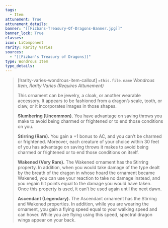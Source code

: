 ```yaml
---
tags:
  - Item
attunement: True
attunement_details: 
banner: "[[Fizbans-Treasury-Of-Dragons-Banner.jpg]]"
banner_lock: True
classes:
icon: LiComponent
rarity: Rarity Varies
sources:
  - "[[Fizban's Treasury of Dragons]]"
type: Wondrous Item
type_details: 
---
```

>[!rarity-varies-wondrous-item-callout] `=this.file.name`
>*Wondrous Item, Rarity Varies (Requires Attunement)*
>
>This ornament can be jewelry, a cloak, or another wearable accessory. It appears to be fashioned from a dragon’s scale, tooth, or claw, or it incorporates images in those shapes.
>
>**Slumbering (Uncommon).** You have advantage on saving throws you make to avoid being charmed or frightened or to end those conditions on you.
>
>**Stirring (Rare).** You gain a +1 bonus to AC, and you can’t be charmed or frightened. Moreover, each creature of your choice within 30 feet of you has advantage on saving throws it makes to avoid being charmed or frightened or to end those conditions on itself.
>
>**Wakened (Very Rare).** The Wakened ornament has the Stirring property. In addition, when you would take damage of the type dealt by the breath of the dragon in whose hoard the ornament became Wakened, you can use your reaction to take no damage instead, and you regain hit points equal to the damage you would have taken. Once this property is used, it can’t be used again until the next dawn.
>
>**Ascendant (Legendary).** The Ascendant ornament has the Stirring and Wakened properties. In addition, while you are wearing the ornament, you gain a flying speed equal to your walking speed and can hover. While you are flying using this speed, spectral dragon wings appear on your back.
>
>
